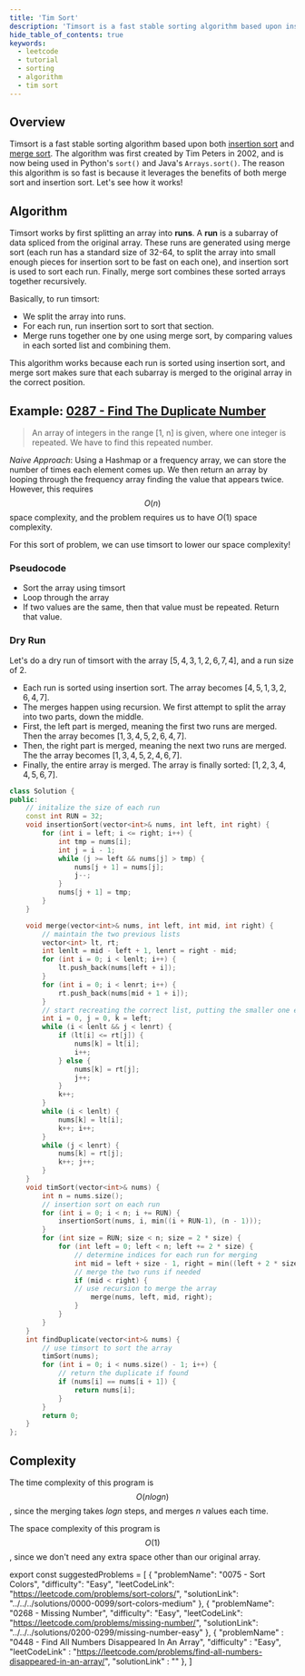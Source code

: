 ```yaml
---
title: 'Tim Sort'
description: 'Timsort is a fast stable sorting algorithm based upon insertion sort and merge sort.'
hide_table_of_contents: true
keywords:
  - leetcode
  - tutorial
  - sorting
  - algorithm
  - tim sort
---
```


<TutorialCredits authors="@Bobliuuu" contributors="@wkw" />

## Overview

Timsort is a fast stable sorting algorithm based upon both [insertion sort](insertion-sort.md) and [merge sort](merge-sort.md). The algorithm was first created by Tim Peters in 2002, and is now being used in Python's `sort()` and Java's `Arrays.sort()`. The reason this algorithm is so fast is because it leverages the benefits of both merge sort and insertion sort. Let's see how it works!

## Algorithm

Timsort works by first splitting an array into **runs**. A **run** is a subarray of data spliced from the original array. These runs are generated using merge sort (each run has a standard size of 32-64, to split the array into small enough pieces for insertion sort to be fast on each one), and insertion sort is used to sort each run. Finally, merge sort combines these sorted arrays together recursively.

Basically, to run timsort:

- We split the array into runs.
- For each run, run insertion sort to sort that section.
- Merge runs together one by one using merge sort, by comparing values in each sorted list and combining them.

This algorithm works because each run is sorted using insertion sort, and merge sort makes sure that each subarray is merged to the original array in the correct position.

## Example: [0287 - Find The Duplicate Number](https://leetcode.com/problems/find-the-duplicate-number/)

> An array of integers in the range [1, n] is given, where one integer is repeated. We have to find this repeated number.

_Naive Approach_: Using a Hashmap or a frequency array, we can store the number of times each element comes up. We then return an array by looping through the frequency array finding the value that appears twice. However, this requires $$O(n)$$ space complexity, and the problem requires us to have $O(1)$ space complexity.

For this sort of problem, we can use timsort to lower our space complexity!

### Pseudocode

- Sort the array using timsort
- Loop through the array
- If two values are the same, then that value must be repeated. Return that value.

### Dry Run

Let's do a dry run of timsort with the array $[5, 4, 3, 1, 2, 6, 7, 4]$, and a run size of $2$.

- Each run is sorted using insertion sort. The array becomes $[4, 5, 1, 3, 2, 6, 4, 7]$.
- The merges happen using recursion. We first attempt to split the array into two parts, down the middle.
- First, the left part is merged, meaning the first two runs are merged. Then the array becomes $[1, 3, 4, 5, 2, 6, 4, 7]$.
- Then, the right part is merged, meaning the next two runs are merged. The the array becomes $[1, 3, 4, 5, 2, 4, 6, 7]$.
- Finally, the entire array is merged. The array is finally sorted: $[1, 2, 3, 4, 4, 5, 6, 7]$.

<Tabs>
<TabItem value="cpp" label="C++">
<SolutionAuthor name="@Bobliuuu"/>

```cpp
class Solution {
public:
    // initalize the size of each run
    const int RUN = 32;
    void insertionSort(vector<int>& nums, int left, int right) {
        for (int i = left; i <= right; i++) {
            int tmp = nums[i];
            int j = i - 1;
            while (j >= left && nums[j] > tmp) {
                nums[j + 1] = nums[j];
                j--;
            }
            nums[j + 1] = tmp;
        }
    }

    void merge(vector<int>& nums, int left, int mid, int right) {
        // maintain the two previous lists
        vector<int> lt, rt;
        int lenlt = mid - left + 1, lenrt = right - mid;
        for (int i = 0; i < lenlt; i++) {
            lt.push_back(nums[left + i]);
        }
        for (int i = 0; i < lenrt; i++) {
            rt.push_back(nums[mid + 1 + i]);
        }
        // start recreating the correct list, putting the smaller one each time
        int i = 0, j = 0, k = left;
        while (i < lenlt && j < lenrt) {
            if (lt[i] <= rt[j]) {
                nums[k] = lt[i];
                i++;
            } else {
                nums[k] = rt[j];
                j++;
            }
            k++;
        }
        while (i < lenlt) {
            nums[k] = lt[i];
            k++; i++;
        }
        while (j < lenrt) {
            nums[k] = rt[j];
            k++; j++;
        }
    }
    void timSort(vector<int>& nums) {
        int n = nums.size();
        // insertion sort on each run
        for (int i = 0; i < n; i += RUN) {
            insertionSort(nums, i, min((i + RUN-1), (n - 1)));
        }
        for (int size = RUN; size < n; size = 2 * size) {
            for (int left = 0; left < n; left += 2 * size) {
                // determine indices for each run for merging
                int mid = left + size - 1, right = min((left + 2 * size - 1), (n - 1));
                // merge the two runs if needed
                if (mid < right) {
	            // use recursion to merge the array
                    merge(nums, left, mid, right);
                }
            }
        }
    }
    int findDuplicate(vector<int>& nums) {
        // use timsort to sort the array
        timSort(nums);
        for (int i = 0; i < nums.size() - 1; i++) {
            // return the duplicate if found
            if (nums[i] == nums[i + 1]) {
                return nums[i];
            }
        }
        return 0;
    }
};
```

</TabItem>
</Tabs>

## Complexity

The time complexity of this program is $$O(n log n)$$, since the merging takes $logn$ steps, and merges $n$ values each time.

The space complexity of this program is $$O(1)$$, since we don't need any extra space other than our original array.

export const suggestedProblems = [ { "problemName": "0075 - Sort Colors", "difficulty": "Easy", "leetCodeLink": "https://leetcode.com/problems/sort-colors/", "solutionLink": "../../../solutions/0000-0099/sort-colors-medium" }, { "problemName": "0268 - Missing Number", "difficulty": "Easy", "leetCodeLink": "https://leetcode.com/problems/missing-number/", "solutionLink": "../../../solutions/0200-0299/missing-number-easy" }, { "problemName" : "0448 - Find All Numbers Disappeared In An Array", "difficulty" : "Easy", "leetCodeLink" : "https://leetcode.com/problems/find-all-numbers-disappeared-in-an-array/", "solutionLink" : "" }, ]

<Table title="Suggested Problems" data={suggestedProblems} />
